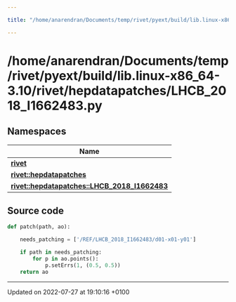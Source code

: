 ```yaml
---

title: "/home/anarendran/Documents/temp/rivet/pyext/build/lib.linux-x86_64-3.10/rivet/hepdatapatches/LHCB_2018_I1662483.py"

---
```


# /home/anarendran/Documents/temp/rivet/pyext/build/lib.linux-x86_64-3.10/rivet/hepdatapatches/LHCB_2018_I1662483.py



## Namespaces

| Name           |
| -------------- |
| **[rivet](http://example.org/namespaces/namespacerivet/)**  |
| **[rivet::hepdatapatches](http://example.org/namespaces/namespacerivet_1_1hepdatapatches/)**  |
| **[rivet::hepdatapatches::LHCB_2018_I1662483](http://example.org/namespaces/namespacerivet_1_1hepdatapatches_1_1lhcb__2018__i1662483/)**  |




## Source code

```python
def patch(path, ao):

    needs_patching = ['/REF/LHCB_2018_I1662483/d01-x01-y01']

    if path in needs_patching:
        for p in ao.points():
            p.setErrs(1, (0.5, 0.5))
    return ao
```


-------------------------------

Updated on 2022-07-27 at 19:10:16 +0100
